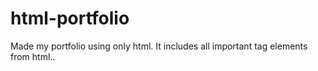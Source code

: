 # html-portfolio
Made my portfolio using only html. It includes all important tag elements from html..
